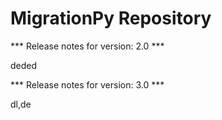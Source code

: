 # MigrationPy Repository

*** Release notes for version: 2.0 ***

deded

*** Release notes for version: 3.0 ***

dl,de